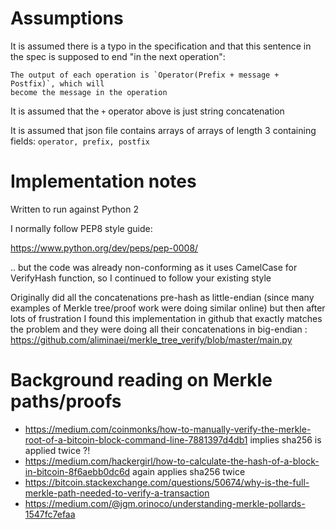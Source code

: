 
# Assumptions


It is assumed there is a typo in the specification and that this sentence in the spec is supposed
to end "in the next operation":

    The output of each operation is `Operator(Prefix + message + Postfix)`, which will
    become the message in the operation

It is assumed that the `+` operator above is just string concatenation

It is assumed that json file contains arrays of arrays of length 3 containing fields: `operator, prefix, postfix`



# Implementation notes

Written to run against Python 2

I normally follow PEP8 style guide:

https://www.python.org/dev/peps/pep-0008/

.. but the code was already non-conforming as it uses CamelCase for VerifyHash function, so I 
continued to follow your existing style

Originally did all the concatenations pre-hash as little-endian (since many examples of Merkle tree/proof work were doing similar online)
but then after lots of frustration I found this implementation in github that exactly matches the problem and they were doing all their concatenations in big-endian : https://github.com/aliminaei/merkle_tree_verify/blob/master/main.py





# Background reading on Merkle paths/proofs


- https://medium.com/coinmonks/how-to-manually-verify-the-merkle-root-of-a-bitcoin-block-command-line-7881397d4db1 implies sha256 is applied twice ?! 
- https://medium.com/hackergirl/how-to-calculate-the-hash-of-a-block-in-bitcoin-8f6aebb0dc6d again applies sha256 twice
- https://bitcoin.stackexchange.com/questions/50674/why-is-the-full-merkle-path-needed-to-verify-a-transaction
- https://medium.com/@jgm.orinoco/understanding-merkle-pollards-1547fc7efaa


